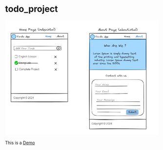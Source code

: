 # todo_project


![todo wirframe](./images/todo-project.png)

This is a [Demo](https://mohammadfarwan.github.io/todo-project/) 
